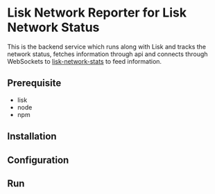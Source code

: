 Lisk Network Reporter for Lisk Network Status
============
This is the backend service which runs along with Lisk and tracks the network status, fetches information through api and connects through WebSockets to [lisk-network-stats](https://github.com/karek314/lisk-network-stats) to feed information.

## Prerequisite
* lisk
* node
* npm

## Installation


## Configuration


## Run

